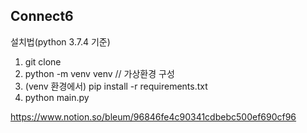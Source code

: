 ## Connect6

설치법(python 3.7.4 기준)

1. git clone
2. python -m venv venv // 가상환경 구성
3. (venv 환경에서) pip install -r requirements.txt 
4. python main.py

https://www.notion.so/bleum/96846fe4c90341cdbebc500ef690cf96